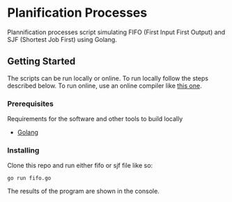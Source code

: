 
# Planification Processes

Plannification processes script simulating FIFO (First Input First Output) and SJF (Shortest Job First) using Golang.

## Getting Started

The scripts can be run locally or online. To run locally follow the steps described below. To run online, use an online compiler like [this one](https://www.tutorialspoint.com/execute_golang_online.php).

### Prerequisites

Requirements for the software and other tools to build locally
- [Golang](https://go.dev/dl/)

### Installing

Clone this repo and run either fifo or sjf file like so:

    go run fifo.go


The results of the program are shown in the console.
